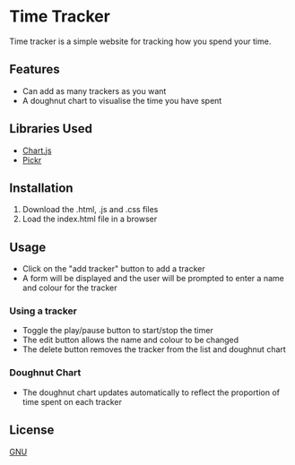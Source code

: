 # Time Tracker
Time tracker is a simple website for tracking how you spend your time.

## Features
* Can add as many trackers as you want
* A doughnut chart to visualise the time you have spent

## Libraries Used
* [Chart.js](http://www.chartjs.org/)
* [Pickr](https://simonwep.github.io/pickr/)

## Installation
1. Download the .html, .js and .css files
2. Load the index.html file in a browser

## Usage
* Click on the "add tracker" button to add a tracker
* A form will be displayed and the user will be prompted to enter a name and colour for the tracker

### Using a tracker
* Toggle the play/pause button to start/stop the timer
* The edit button allows the name and colour to be changed
* The delete button removes the tracker from the list and doughnut chart

### Doughnut Chart
* The doughnut chart updates automatically to reflect the proportion of time spent on each tracker

## License
[GNU](https://choosealicense.com/licenses/gpl-3.0/)
